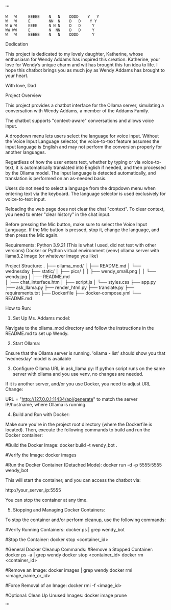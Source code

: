 '''
  
    W   W     EEEEE    N   N    DDDD    Y   Y
    W   W     E        NN  N    D   D    Y Y
    W W W     EEEE     N N N    D   D     Y
    WW WW     E        N  NN    D   D     Y
    W   W     EEEEE    N   N    DDDD      Y

Dedication

This project is dedicated to my lovely daughter, Katherine, whose enthusiasm for Wendy Addams has inspired this creation. Katherine, your love for Wendy’s unique charm and wit has brought this fun idea to life. I hope this chatbot brings you as much joy as Wendy Addams has brought to your heart.

With love,
Dad


Project Overview

This project provides a chatbot interface for the Ollama server, simulating a conversation with Wendy Addams, a member of the Addams Family.

The chatbot supports "context-aware" conversations and allows voice input. 

A dropdown menu lets users select the language for voice input. Without the Voice Input Language selector, the voice-to-text feature assumes the input language is English and may not perform the conversion properly for another languages.

Regardless of how the user enters text, whether by typing or via voice-to-text, it is automatically translated into English if needed, and then processed by the Ollama model. The input language is detected automatically, and translation is performed on an as-needed basis.

Users do not need to select a language from the dropdown menu when entering text via the keyboard. The language selector is used exclusively for voice-to-text input.

Reloading the web page does not clear the chat "context". To clear context, you need to enter "clear history" in the chat input.

Before pressing the Mic button, make sure to select the Voice Input Language. If the Mic button is pressed, stop it, change the language, and then press the Mic again.


Requirements:
Python 3.9.21 (This is what I used, did not test with other versions)
Docker or Python virtual environment (venv)
ollama server with llama3.2 image (or whatever image you like)

Project Structure:
.
├── ollama_mod/
│   ├── README.md
│   └── wednesday
├── static/
│   ├── pics/
│   │   ├── wendy_small.png
│   │   └── wendy.jpg
│   ├── README.md   
│   ├── chat_interface.htm
│   ├── script.js
│   └── styles.css
├── app.py
├── ask_llama.py
├── render_html.py
├── translate.py
├── requirements.txt
├── Dockerfile
├── docker-compose.yml
└── README.md

How to Run:
1) Set Up Ms. Addams model:

Navigate to the ollama_mod directory and follow the instructions in the README.md to set up Wendy.

2) Start Ollama:

Ensure that the Ollama server is running.
'ollama - list' should show you that 'wednesday' model is available

3) Configure Ollama URL in ask_llama.py:
If python script runs on the same server with ollama and you use venv, no changes are needed.

If it is another server, and/or you use Docker, you need to adjust URL
Change:

URL = "http://127.0.0.1:11434/api/generate"
to match the server IP/hostname, where Ollama is running. 

4) Build and Run with Docker:

Make sure you're in the project root directory (where the Dockerfile is located). Then, execute the following commands to build and run the Docker container:

#Build the Docker Image:
docker build -t wendy_bot .

#Verify the Image:
docker images

#Run the Docker Container (Detached Mode):
docker run -d -p 5555:5555 wendy_bot

This will start the container, and you can access the chatbot via:

http://your_server_ip:5555

You can stop the container at any time.

5) Stopping and Managing Docker Containers:

To stop the container and/or perform cleanup, use the following commands:

#Verify Running Containers:
docker ps | grep wendy_bot

#Stop the Container:
docker stop <container_id>

#General Docker Cleanup Commands:
#Remove a Stopped Container:
docker ps -a | grep wendy
docker stop <container_id>
docker rm <container_id>

#Remove an Image:
docker images | grep wendy
docker rmi <image_name_or_id>

#Force Removal of an Image:
docker rmi -f <image_id>

#Optional: Clean Up Unused Images:
docker image prune

'''
